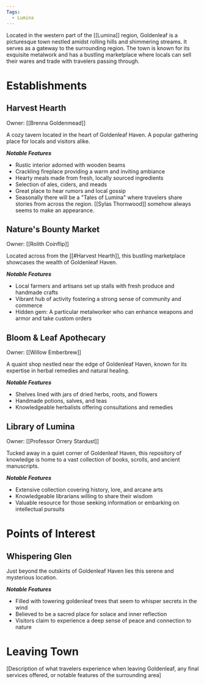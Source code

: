 ```yaml
---
Tags: 
  - Lumina
---
```


Located in the western part of the [[Lumina]] region, Goldenleaf is a picturesque town nestled amidst rolling hills and shimmering streams. It serves as a gateway to the surrounding region. The town is known for its exquisite metalwork and has a bustling marketplace where locals can sell their wares and trade with travelers passing through.

# Establishments

## Harvest Hearth
Owner: [[Brenna Goldenmead]]

A cozy tavern located in the heart of Goldenleaf Haven. A popular gathering place for locals and visitors alike.

***Notable Features***
- Rustic interior adorned with wooden beams
- Crackling fireplace providing a warm and inviting ambiance
- Hearty meals made from fresh, locally sourced ingredients
- Selection of ales, ciders, and meads
- Great place to hear rumors and local gossip
- Seasonally there will be a "Tales of Lumina" where travelers share stories from across the region. [[Sylas Thornwood]] somehow always seems to make an appearance.

## Nature's Bounty Market
Owner: [[Rolith Coinflip]]

Located across from the [[#Harvest Hearth]], this bustling marketplace showcases the wealth of Goldenleaf Haven.

***Notable Features***
- Local farmers and artisans set up stalls with fresh produce and handmade crafts
- Vibrant hub of activity fostering a strong sense of community and commerce
- Hidden gem: A particular metalworker who can enhance weapons and armor and take custom orders

## Bloom & Leaf Apothecary
Owner: [[Willow Emberbrew]]

A quaint shop nestled near the edge of Goldenleaf Haven, known for its expertise in herbal remedies and natural healing.

***Notable Features***
- Shelves lined with jars of dried herbs, roots, and flowers
- Handmade potions, salves, and teas
- Knowledgeable herbalists offering consultations and remedies

## Library of Lumina
Owner: [[Professor Orrery Stardust]]

Tucked away in a quiet corner of Goldenleaf Haven, this repository of knowledge is home to a vast collection of books, scrolls, and ancient manuscripts.

***Notable Features***
- Extensive collection covering history, lore, and arcane arts
- Knowledgeable librarians willing to share their wisdom
- Valuable resource for those seeking information or embarking on intellectual pursuits

# Points of Interest

## Whispering Glen
Just beyond the outskirts of Goldenleaf Haven lies this serene and mysterious location.

***Notable Features***
- Filled with towering goldenleaf trees that seem to whisper secrets in the wind
- Believed to be a sacred place for solace and inner reflection
- Visitors claim to experience a deep sense of peace and connection to nature

# Leaving Town

[Description of what travelers experience when leaving Goldenleaf, any final services offered, or notable features of the surrounding area]